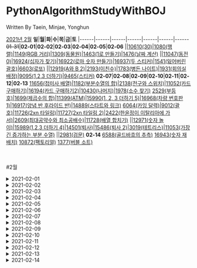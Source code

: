 # PythonAlgorithmStudyWithBOJ

Written By Taein, Minjae, Yonghun

[2021년 2월](#2월)
**일**|**월**|**화**|**수**|**목**|**금**|**토**
|------|------|------|------|------|------|------
~~01-31~~|**02-01**|**02-02**|**02-03**|**02-04**|**02-05**|**02-06**
||[10610(30)](https://www.acmicpc.net/problem/10610)|[1080(행렬)](https://www.acmicpc.net/problem/1080)|[1149(RGB 거리)](https://www.acmicpc.net/problem/1149)|[1309(동물원)](https://www.acmicpc.net/problem/1309)|[1463(1로 만들기)](https://www.acmicpc.net/problem/1463)|[1476(날짜 계산)](https://www.acmicpc.net/problem/1476)
||[11047(동전 0)](https://www.acmicpc.net/problem/11047)|[16924(십자가 찾기)](https://www.acmicpc.net/problem/16924)|[16922(로마 숫자 만들기)](https://www.acmicpc.net/problem/16922)|[16937(두 스티커)](https://www.acmicpc.net/problem/16937)|[1541(잃어버린 괄호)](https://www.acmicpc.net/problem/1541)|[6603(로또)](https://www.acmicpc.net/problem/6603)
||[12919(A와 B 2)](https://www.acmicpc.net/problem/12919)|[2193(이친수)](https://www.acmicpc.net/problem/2193)|[1783(병든 나이트)](https://www.acmicpc.net/problem/1783)|[1931(회의실 배정)](https://www.acmicpc.net/problem/1931)|[9095(1,2,3 더하기)](https://www.acmicpc.net/problem/9095)|[9465(스티커)](https://www.acmicpc.net/problem/9465)
**02-07**|**02-08**|**02-09**|**02-10**|**02-11**|**02-12**|**02-13**
[11656(접미사 배열)](https://www.acmicpc.net/problem/11656)|[1182(부분수열의 합)](https://www.acmicpc.net/problem/1182)|[2138(전구와 스위치)](https://www.acmicpc.net/problem/2138)|[11052(카드 구매하기)](https://www.acmicpc.net/problem/11052)|[16194(카드 구매하기2)](https://www.acmicpc.net/problem/16194)|[10430(나머지)](https://www.acmicpc.net/problem/10430)|[1978(소수 찾기)](https://www.acmicpc.net/problem/1978)
[2529(부등호)](https://www.acmicpc.net/problem/2529)|[1699(제곱수의 합)](https://www.acmicpc.net/problem/1699)|[11399(ATM)](https://www.acmicpc.net/problem/11399)|[15990(1, 2, 3 더하기 5)](https://www.acmicpc.net/problem/15990)|[16968(차량 번호판1)](https://www.acmicpc.net/problem/16968)|[16917(양념 반 후라이드 반)](https://www.acmicpc.net/problem/16917)|[14889(스타트와 링크)](https://www.acmicpc.net/problem/14889)
[6064(카잉 달력)](https://www.acmicpc.net/problem/6064)|[9012(괄호)](https://www.acmicpc.net/problem/9012)|[11726(2xn 타일링)](https://www.acmicpc.net/problem/11726)|[11727(2xn 타일링 2)](https://www.acmicpc.net/problem/11727)|[2422(한윤정이 이탈리아에 가서)](https://www.acmicpc.net/problem/2422)|[2609(최대공약수와 최소공배수)](https://www.acmicpc.net/problem/2609)|[11728(배열 합치기)](https://www.acmicpc.net/problem/11728)
||[12971(숫자 놀이)](https://www.acmicpc.net/problem/12971)|[15989(1,2,3 더하기 4)](https://www.acmicpc.net/problem/15989)|[14501(퇴사)](https://www.acmicpc.net/problem/14501)|[15486(퇴사 2)](https://www.acmicpc.net/problem/15486)|[3019(테트리스)](https://www.acmicpc.net/problem/3019)|[11053(가장 긴 증가하는 부분 수열)](https://www.acmicpc.net/problem/11053)
||[2981(검문)](https://www.acmicpc.net/problem/2981)
**02-14**
[6588(골드바흐의 추측)](https://www.acmicpc.net/problem/6588)
[16943(숫자 재배치)](https://www.acmicpc.net/problem/16943)
[10872(팩토리얼)](https://www.acmicpc.net/problem/10872)
[1377(버블 소트)](https://www.acmicpc.net/problem/1377)

<br><br>
#2월
<details>
<summary>2021-02-01</summary>
<div markdown="1">
- [10610(30) : 그리디](https://www.acmicpc.net/problem/10610)<br>
- [11047(동전 0) : 그리디](https://www.acmicpc.net/problem/11047)<br> 
- [12919(A와 B 2) : 그리디](https://www.acmicpc.net/problem/12919)<br>
</div>
</details>
<details>
<summary>2021-02-02</summary>
<div markdown="1">
- [1080(행렬) : 그리디](https://www.acmicpc.net/problem/1080)<br>
- [16924(십자가 찾기) : BF](https://www.acmicpc.net/problem/16924)<br>
- [2193(이친수) : DP](https://www.acmicpc.net/problem/2193)<br>
</div>
</details>
<details>
<summary>2021-02-03</summary>
<div markdown="1">
- [1149(RGB 거리) : DP](https://www.acmicpc.net/problem/1149)<br>
- [16922(로마 숫자 만들기) : BF](https://www.acmicpc.net/problem/16922)<br>
- [1783(병든 나이트) : 그리디](https://www.acmicpc.net/problem/1783)<br>
</div>
</details>
<details>
<summary>2021-02-04</summary>
<div markdown="1">
- [1309(동물원) : DP](https://www.acmicpc.net/problem/1309)<br>
- [16937(두 스티커) : BF](https://www.acmicpc.net/problem/16937)<br>
- [1931(회의실 배정) : 그리디](https://www.acmicpc.net/problem/1931)<br>
</div>
</details>
<details>
<summary>2021-02-05</summary>
<div markdown="1">
- [1463(1로 만들기) : DP](https://www.acmicpc.net/problem/1463)<br>
- [1541(잃어버린 괄호) : 그리디](https://www.acmicpc.net/problem/1541)<br>
- [9095(1,2,3 더하기) : DP](https://www.acmicpc.net/problem/9095)<br>
 </div>
 </details>
<details>
<summary>2021-02-06</summary>
<div markdown="1">
- [1476(날짜 계산) : BF](https://www.acmicpc.net/problem/1476)<br>
- [6603(로또) : BF](https://www.acmicpc.net/problem/6603)<br>
- [9465(스티커) : DP](https://www.acmicpc.net/problem/9465)<br>
</div>
</details>
<details>
<summary>2021-02-07</summary>
<div markdown="1">
- [11656(접미사 배열) : String](https://www.acmicpc.net/problem/11656)<br>
- [2529(부등호) : BF](https://www.acmicpc.net/problem/2529)<br>
- [6064(카잉 달력) : BF](https://www.acmicpc.net/problem/6064)<br>
</div>
</details>
<details>
<summary>2021-02-08</summary>
<div markdown="1">
- [1182(부분수열의 합) : BF](https://www.acmicpc.net/problem/1182)<br>
- [1699(제곱수의 합) : DP](https://www.acmicpc.net/problem/1699)<br>
- [9012(괄호) : 스택](https://www.acmicpc.net/problem/9012)<br>
- [12971(숫자 놀이) : Math](https://www.acmicpc.net/problem/12971)<br>
- [2981(검문) : Math](https://www.acmicpc.net/problem/2981)<br>
</div>
</details>
<details>
<summary>2021-02-09</summary>
<div markdown="1">
- [2138(전구와 스위치) : 그리디](https://www.acmicpc.net/problem/2138)<br>
- [11399(ATM) : 그리디](https://www.acmicpc.net/problem/11399)<br>
- [11726(2xn 타일링) : DP](https://www.acmicpc.net/problem/11726)<br>
- [15989(1,2,3 더하기 4) : DP](https://www.acmicpc.net/problem/15989)<br>
</div>
</details>
<details>
<summary>2021-02-10</summary>
<div markdown="1">
- [11052(카드 구매하기) : DP](https://www.acmicpc.net/problem/11052)<br>
- [15990(1, 2, 3 더하기 5) : DP](https://www.acmicpc.net/problem/15990)<br>
- [11727(2xn 타일링 2) : DP](https://www.acmicpc.net/problem/11727)<br>
- [14501(퇴사) : DP](https://www.acmicpc.net/problem/14501)<br>
</div>
</details>
<details>
<summary>2021-02-11</summary>
<div markdown="1">
- [16194(카드 구매하기2) : DP](https://www.acmicpc.net/problem/16194)<br>
- [16968(차량 번호판1) : BF](https://www.acmicpc.net/problem/16968)<br>
- [2422(한윤정이 이탈리아에 가서) : BF](https://www.acmicpc.net/problem/2422)<br>
- [15486(퇴사 2) : DP](https://www.acmicpc.net/problem/15486)<br>
</div>
</details>
<details>
<summary>2021-02-12</summary>
<div markdown="1">
- [10430(나머지) : Math](https://www.acmicpc.net/problem/10430)<br>
- [16917(양념 반 후라이드 반) : BF](https://www.acmicpc.net/problem/16917)<br>
- [2609(최대공약수와 최소공배수) : Math](https://www.acmicpc.net/problem/2609)<br>
- [3019(테트리스) : BF](https://www.acmicpc.net/problem/3019)<br>
</div>
</details>
<details>
<summary>2021-02-13</summary>
<div markdown="1">
- [1978(소수 찾기) : Math](https://www.acmicpc.net/problem/1978)<br>
- [14889(스타트와 링크) : BF](https://www.acmicpc.net/problem/14889)<br>
- [11728(배열 합치기) : 분할 정복](https://www.acmicpc.net/problem/11728)<br>
- [11053(가장 긴 증가하는 부분 수열) : DP](https://www.acmicpc.net/problem/11053)<br>
</div>
</details>
<details>
<summary>2021-02-14</summary>
<div markdown="1">
- [6588(골드바흐의 추측) : Math](https://www.acmicpc.net/problem/6588)<br>
- [16943(숫자 재배치) : BF](https://www.acmicpc.net/problem/16943)<br>
- [10872(팩토리얼) : Math](https://www.acmicpc.net/problem/10872)<br>
- [1377(버블 소트) : Sort](https://www.acmicpc.net/problem/1377)<br>
</div>
</details>
